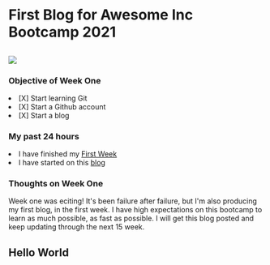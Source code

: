 <h1>First Blog for Awesome Inc Bootcamp 2021</h1>
<h2>
<img src="https://media.giphy.com/media/l0amJzVHIAfl7jMDos/giphy.gif"
</h2>
<h3> Objective of Week One</h3>
<li>[X] Start learning Git</li>
<li>[X] Start a Github account</li>
<li>[X] Start a blog</li>


<h3>My past 24 hours</h3>
  <li> I have finished my 
    <a 
    href="https://lab.github.com/githubtraining/first-week-on-github"
    target="_blank"
    >First Week</a></li>
  <li> I have started on this 
    <a 
   href="https://github.com/curry-scott/curry-scott.github.io"
       target="_blank"
       >blog</a></li>
           
    
   <H3>Thoughts on Week One</h3>
   <p> Week one was eciting! It's been failure after failure, but I'm also producing my first blog, in the first week. I have high expectations on this bootcamp to learn as much possible, as fast as possible. I will get this blog posted and keep updating through the next 15 week. </p>

   ## Hello World
  
 
    
    
    
    

